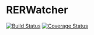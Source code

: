 # RERWatcher

[![Build Status](https://travis-ci.org/u8slvn/rerwatcher.svg?branch=master)](https://travis-ci.org/u8slvn/rerwatcher)
[![Coverage Status](https://coveralls.io/repos/github/u8slvn/rerwatcher/badge.svg)](https://coveralls.io/github/u8slvn/rerwatcher)